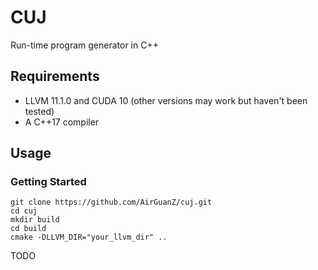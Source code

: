 # CUJ

Run-time program generator in C++

## Requirements

* LLVM 11.1.0 and CUDA 10 (other versions may work but haven't been tested)
* A C++17 compiler

## Usage

### Getting Started

```
git clone https://github.com/AirGuanZ/cuj.git
cd cuj
mkdir build
cd build
cmake -DLLVM_DIR="your_llvm_dir" ..
```

TODO
